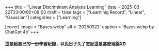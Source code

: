+++
title = "Linear Discriminant Analysis Learning"
date = 2025-03-22T23:00:00+08:00
draft =  false
tags = ["Learninig Record", "Linear", "Gaussian"]
categories = ["Learning"]

[cover]
    image =  "Bayes.webp"
    alt = '20250322'
    caption = 'Bayes.webp by ChatGpt 4o'
+++

#### 這是給自己的一份學習紀錄，以免日子久了忘記這是甚麼理論XD
